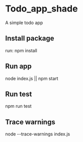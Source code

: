 # Todo_app_shade

A simple todo app

## Install package

run: npm install


## Run app

node index.js || npm start

## Run test

npm run test

## Trace warnings

node --trace-warnings index.js
